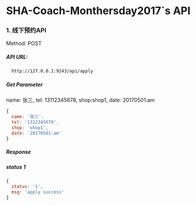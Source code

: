 # SHA-Coach-Monthersday2017`s API

### 1. 线下预约API

Method: POST

##### API URL:

```html
  http://127.0.0.1:9243/api/apply
```
##### Get Parameter

name: 张三, tel: 13112345678, shop:shop1, date: 20170501:am

```javascript
{
  name: '张三',
  tel: '1312345678',
  shop: 'shop1',
  date: '20170501:am'
}
```

##### Response

##### status 1

```javascript
{
  status: '1',
  msg: 'apply success'
}
```
